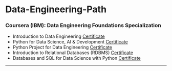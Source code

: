 <h1> Data-Engineering-Path </h1>

### Coursera (IBM): Data Engineering Foundations Specialization
 
- Introduction to Data Engineering <a href="https://www.coursera.org/account/accomplishments/verify/KYRCXFJDUL7P"> Certificate <a/> 
- Python for Data Science, AI & Development <a href="https://www.coursera.org/account/accomplishments/verify/9GQYHABKGWQU"> Certificate <a/> 
- Python Project for Data Engineering <a href="https://www.coursera.org/account/accomplishments/verify/2A8X7YHUFEES"> Certificate <a/> 
- Introduction to Relational Databases (RDBMS) <a href="https://www.coursera.org/account/accomplishments/verify/58EZ23PSWR2F"> Certificate <a/> 
- Databases and SQL for Data Science with Python <a href=""> Certificate <a/>


<hr>

